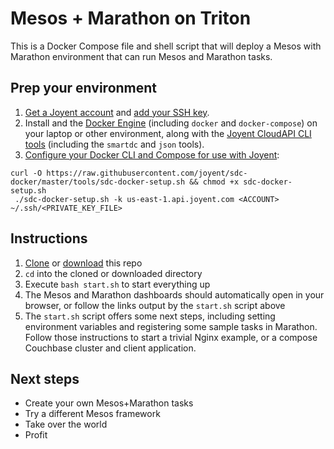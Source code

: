 # Mesos + Marathon on Triton

This is a Docker Compose file and shell script that will deploy a Mesos with Marathon environment that can run Mesos and Marathon tasks.

## Prep your environment

1. [Get a Joyent account](https://my.joyent.com/landing/signup/) and [add your SSH key](https://docs.joyent.com/public-cloud/getting-started).
1. Install and the [Docker Engine](https://docs.docker.com/installation/mac/) (including `docker` and `docker-compose`) on your laptop or other environment, along with the [Joyent CloudAPI CLI tools](https://apidocs.joyent.com/cloudapi/#getting-started) (including the `smartdc` and `json` tools).
1. [Configure your Docker CLI and Compose for use with Joyent](https://docs.joyent.com/public-cloud/api-access/docker):

```
curl -O https://raw.githubusercontent.com/joyent/sdc-docker/master/tools/sdc-docker-setup.sh && chmod +x sdc-docker-setup.sh
 ./sdc-docker-setup.sh -k us-east-1.api.joyent.com <ACCOUNT> ~/.ssh/<PRIVATE_KEY_FILE>
```

## Instructions

1. [Clone](git@github.com:joyent/mesos-dockerfiles.git) or [download](https://github.com/joyent/mesos-dockerfiles/archive/master.zip) this repo
1. `cd` into the cloned or downloaded directory
1. Execute `bash start.sh` to start everything up
1. The Mesos and Marathon dashboards should automatically open in your browser, or follow the links output by the `start.sh` script above
1. The `start.sh` script offers some next steps, including setting environment variables and registering some sample tasks in Marathon. Follow those instructions to start a trivial Nginx example, or a compose Couchbase cluster and client application.

## Next steps

- Create your own Mesos+Marathon tasks
- Try a different Mesos framework
- Take over the world
- Profit

